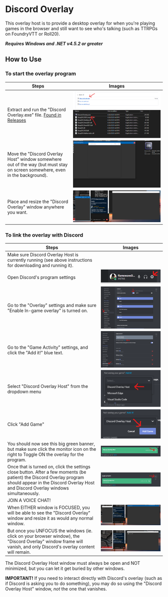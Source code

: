 # Discord Overlay

This overlay host is to provide a desktop overlay for when you're playing games in the browser and still want to see who's talking (such as TTRPGs on FoundryVTT or Roll20).

***Requires Windows and .NET v4.5.2 or greater***

## How to Use

### To start the overlay program
|Steps|Images|
|-|-|
|Extract and run the "Discord Overlay.exe" file. [Found in Releases](https://github.com/flamewave000/discord-overlay/releases)|![](.assets/download.png)![](.assets/run.png)|
|Move the "Discord Overlay Host" window somewhere out of the way (but must stay on screen somewhere, even in the background).|![](.assets/organize.png)|
|Place and resize the "Discord Overlay" window anywhere you want.|![](.assets/organize2.png)|

### To link the overlay with Discord
|Steps|Images|
|-|-|
|Make sure Discord Overlay Host is currently running (see above instructions for downloading and running it).||
|Open Discord's program settings|![](.assets/open-settings.png)|
|Go to the "Overlay" settings and make sure "Enable In-game overlay" is turned on.|![](.assets/enable-overlay.png)|
|Go to the "Game Activity" settings, and click the "Add it!" blue text.|![](.assets/add-game.png)|
|Select "Discord Overlay Host" from the dropdown menu|![](.assets/select-overlay.png)|
|Click "Add Game"|![](.assets/accept.png)|
|You should now see this big green banner, but make sure click the monitor icon on the right to Toggle ON the overlay for the program.|![](.assets/toggle-game-overlay.png)|
|Once that is turned on, click the settings close button. After a few moments (be patient) the Discord Overlay program should appear in the Discord Overlay Host and Discord Overlay windows simultaneously.|![](.assets/overlay-is-on.png)|
|JOIN A VOICE CHAT!||
|When EITHER window is FOCUSED, you will be able to see the "Discord Overlay" window and resize it as would any normal window.|![](.assets/overlay-window-visible.png)|
|But once you UNFOCUS the windows (ie. click on your browser window), the "Discord Overlay" window frame will vanish, and only Discord's overlay content will remain.|![](.assets/overlay-window-gone.png)|

The Discord Overlay Host window must always be open and NOT minimized, but you can let it get buried by other windows.

**IMPORTANT!** If you need to interact directly with Discord's overlay (such as if Discord is asking you to do something), you may do so using the "Discord Overlay Host" window, *not* the one that vanishes.
